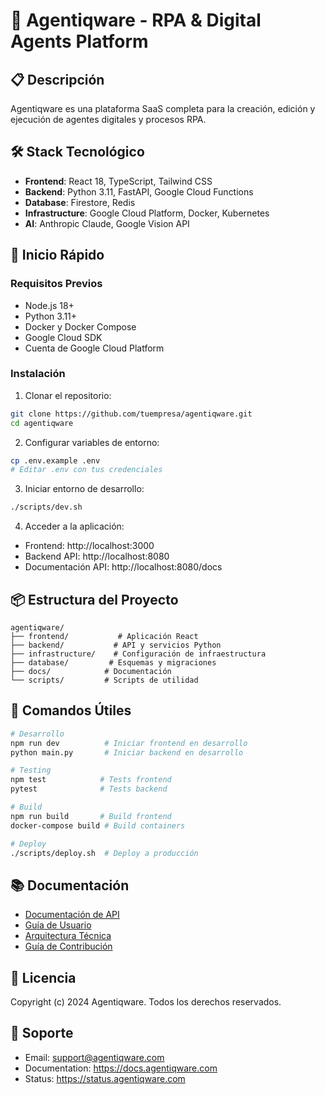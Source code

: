 # 🚀 Agentiqware - RPA & Digital Agents Platform

## 📋 Descripción

Agentiqware es una plataforma SaaS completa para la creación, edición y ejecución de agentes digitales y procesos RPA.

## 🛠️ Stack Tecnológico

- **Frontend**: React 18, TypeScript, Tailwind CSS
- **Backend**: Python 3.11, FastAPI, Google Cloud Functions
- **Database**: Firestore, Redis
- **Infrastructure**: Google Cloud Platform, Docker, Kubernetes
- **AI**: Anthropic Claude, Google Vision API

## 🚀 Inicio Rápido

### Requisitos Previos

- Node.js 18+
- Python 3.11+
- Docker y Docker Compose
- Google Cloud SDK
- Cuenta de Google Cloud Platform

### Instalación

1. Clonar el repositorio:
```bash
git clone https://github.com/tuempresa/agentiqware.git
cd agentiqware
```

2. Configurar variables de entorno:
```bash
cp .env.example .env
# Editar .env con tus credenciales
```

3. Iniciar entorno de desarrollo:
```bash
./scripts/dev.sh
```

4. Acceder a la aplicación:
- Frontend: http://localhost:3000
- Backend API: http://localhost:8080
- Documentación API: http://localhost:8080/docs

## 📦 Estructura del Proyecto

```
agentiqware/
├── frontend/           # Aplicación React
├── backend/           # API y servicios Python
├── infrastructure/    # Configuración de infraestructura
├── database/         # Esquemas y migraciones
├── docs/            # Documentación
└── scripts/         # Scripts de utilidad
```

## 🔧 Comandos Útiles

```bash
# Desarrollo
npm run dev          # Iniciar frontend en desarrollo
python main.py       # Iniciar backend en desarrollo

# Testing
npm test            # Tests frontend
pytest              # Tests backend

# Build
npm run build       # Build frontend
docker-compose build # Build containers

# Deploy
./scripts/deploy.sh  # Deploy a producción
```

## 📚 Documentación

- [Documentación de API](docs/api/README.md)
- [Guía de Usuario](docs/user/README.md)
- [Arquitectura Técnica](docs/technical/README.md)
- [Guía de Contribución](CONTRIBUTING.md)

## 📄 Licencia

Copyright (c) 2024 Agentiqware. Todos los derechos reservados.

## 🤝 Soporte

- Email: support@agentiqware.com
- Documentation: https://docs.agentiqware.com
- Status: https://status.agentiqware.com
